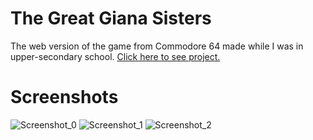 # The Great Giana Sisters
The web version of the game from Commodore 64 made while I was in upper-secondary school. [Click here to see project.](https://kosiarznerek.github.io/typescript-the-great-giana-sisters/ProjektFinalny/index.html)

# Screenshots
![Screenshot_0](https://raw.githubusercontent.com/Kosiarznerek/typescript-the-great-giana-sisters/master/screenshots/0.png)
![Screenshot_1](https://raw.githubusercontent.com/Kosiarznerek/typescript-the-great-giana-sisters/master/screenshots/1.png)
![Screenshot_2](https://raw.githubusercontent.com/Kosiarznerek/typescript-the-great-giana-sisters/master/screenshots/2.png)
